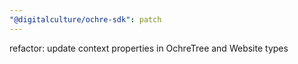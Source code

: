 ```yaml
---
"@digitalculture/ochre-sdk": patch
---
```


refactor: update context properties in OchreTree and Website types
